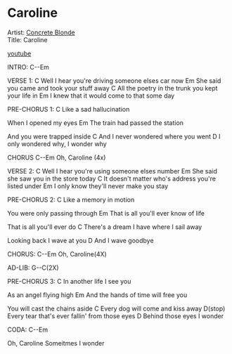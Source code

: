 # Caroline

Artist: [Concrete Blonde](../artists.md)  
Title: Caroline

[youtube](https://www.youtube.com/watch?v=XxSPdoauW6I)


INTRO:
C--Em

VERSE 1:
       C
Well I hear you're driving someone elses car now
    Em
She said you came and took your stuff away
        C
All the poetry in the trunk you kept your life in
  Em
I knew that it would come to that some day

PRE-CHORUS 1:
       C
Like a sad hallucination 

When I opened my eyes
    Em
The train had passed the station

And you were trapped inside
      C
And I never wondered where you went
                              D
I only wondered why, I wonder why

CHORUS
C--Em
Oh, Caroline (4x)

VERSE 2:
       C
Well I hear you're using someone elses number
    Em
She said she saw you in the store today
           C
It doesn't matter who's address you're listed under
  Em
I only know they'll never make you stay

PRE-CHORUS 2:
       C
Like a memory in motion

You were only passing through
        Em
That is all you'll ever know of life

That is all you'll ever do
          C
There's a dream I have where I sail away

Looking back I wave at you
               D
And I wave goodbye

CHORUS:
C--Em
Oh, Caroline(4X)

AD-LIB:
G--C(2X)

PRE-CHORUS 3:
    C
In another life I see you

As an angel flying high
        Em
And the hands of time will free you

You will cast the chains aside
      C
Every dog will come and kiss away
                                           D(stop)
Every tear that's ever fallin' from those eyes
D
Behind those eyes I wonder

CODA:
C--Em

Oh, Caroline
Someitmes I wonder